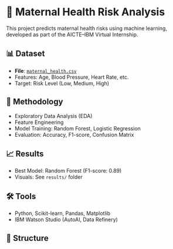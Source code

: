 # 🧬 Maternal Health Risk Analysis

This project predicts maternal health risks using machine learning, developed as part of the AICTE–IBM Virtual Internship.

## 📊 Dataset
- **File**: [`maternal_health.csv`](data/maternal_health.csv)
- Features: Age, Blood Pressure, Heart Rate, etc.
- Target: Risk Level (Low, Medium, High)

## 🧠 Methodology
- Exploratory Data Analysis (EDA)
- Feature Engineering
- Model Training: Random Forest, Logistic Regression
- Evaluation: Accuracy, F1-score, Confusion Matrix

## 📈 Results
- Best Model: Random Forest (F1-score: 0.89)
- Visuals: See `results/` folder

## 🛠️ Tools
- Python, Scikit-learn, Pandas, Matplotlib
- IBM Watson Studio (AutoAI, Data Refinery)

## 📁 Structure
